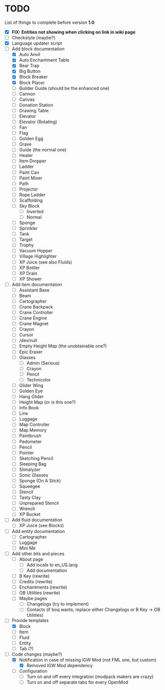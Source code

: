# TODO
List of things to complete before version **1.0**

- [X] **FIX: Entities not showing when clicking on link in wiki page**
- [ ] Checkstyle (maybe?)
- [X] Language updater script
- [ ] Add block documentation
  - [X] Auto Anvil
  - [X] Auto Enchantment Table
  - [X] Bear Trap
  - [X] Big Button
  - [X] Block Breaker
  - [X] Block Placer
  - [ ] Builder Guide (should be the enhanced one)
  - [ ] Cannon
  - [ ] Canvas
  - [ ] Donation Station
  - [ ] Drawing Table
  - [ ] Elevator
  - [ ] Elevator (Rotating)
  - [ ] Fan
  - [ ] Flag
  - [ ] Golden Egg
  - [ ] Grave
  - [ ] Guide (the normal one)
  - [ ] Healer
  - [ ] Item Dropper
  - [ ] Ladder
  - [ ] Paint Can
  - [ ] Paint Mixer
  - [ ] Path
  - [ ] Projector
  - [ ] Rope Ladder
  - [ ] Scaffolding
  - [ ] Sky Block
    - [ ] Inverted
	- [ ] Normal
  - [ ] Sponge
  - [ ] Sprinkler
  - [ ] Tank
  - [ ] Target
  - [ ] Trophy
  - [ ] Vacuum Hopper
  - [ ] Village Highlighter
  - [ ] XP Juice (see also Fluids)
  - [ ] XP Bottler
  - [ ] XP Drain
  - [ ] XP Shower
- [ ] Add item documentation
  - [ ] Assistant Base
  - [ ] Beam
  - [ ] Cartographer
  - [ ] Crane Backpack
  - [ ] Crane Controller
  - [ ] Crane Engine
  - [ ] Crane Magnet
  - [ ] Crayon
  - [ ] Cursor
  - [ ] /dev/null
  - [ ] Empty Height Map (the unobtainable one?)
  - [ ] Epic Eraser
  - [ ] Glasses
    - [ ] Admin (Serious)
	- [ ] Crayon
	- [ ] Pencil
	- [ ] Technicolor
  - [ ] Glider Wing
  - [ ] Golden Eye
  - [ ] Hang Glider
  - [ ] Height Map (or is this one?)
  - [ ] Info Book
  - [ ] Line
  - [ ] Luggage
  - [ ] Map Controller
  - [ ] Map Memory
  - [ ] Paintbrush
  - [ ] Pedometer
  - [ ] Pencil
  - [ ] Pointer
  - [ ] Sketching Pencil
  - [ ] Sleeping Bag
  - [ ] Slimalyzer
  - [ ] Sonic Glasses
  - [ ] Sponge (On A Stick)
  - [ ] Squeegee
  - [ ] Stencil
  - [ ] Tasty Clay
  - [ ] Unprepared Stencil
  - [ ] Wrench
  - [ ] XP Bucket
- [ ] Add fluid documentation
  - [ ] XP Juice (see Blocks)
- [ ] Add entity documentation
  - [ ] Cartographer
  - [ ] Luggage
  - [ ] Mini Me
- [ ] Add other bits and pieces
  - [ ] About page
    - [ ] Add locale to en_US.lang
	- [ ] Add documentation
  - [ ] B Key (rewrite)
  - [ ] Credits (rewrite)
  - [ ] Enchantments (rewrite)
  - [ ] OB Utilities (rewrite)
  - [ ] Maybe pages
    - [ ] Changelogs (try to implement)
	- [ ] Contacts (if boq wants, replace either Changelogs or B Key -> OB Utilities)
- [ ] Provide templates
  - [X] Block
  - [ ] Item
  - [ ] Fluid
  - [ ] Entity
  - [ ] Tab (?)
- [ ] Code changes (maybe?)
  - [X] Notification in case of missing IGW Mod (not FML one, but custom)
    - [X] Removed IGW Mod dependency
  - [ ] Configuration
    - [ ] Turn on and off every integration (modpack makers are crazy)
	- [ ] Turn on and off separate tabs for every OpenMod
